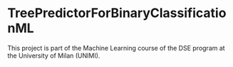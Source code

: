 # TreePredictorForBinaryClassificationML
This project is part of the Machine Learning course of the DSE program at the University of Milan (UNIMI).
